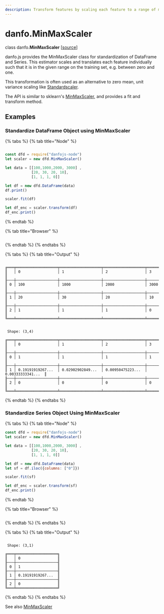 ```yaml
---
description: Transform features by scaling each feature to a range of max and min values.
---
```


# danfo.MinMaxScaler

class danfo.**MinMaxScaler** \[[source](https://github.com/opensource9ja/danfojs/blob/fe56860b0a303d218d60ba71dee6abf594401556/danfojs/src/core/frame.js#L254)\]

danfo.js provides the MinMaxScaler class for standardization of DataFrame and Series. This estimator scales and translates each feature individually such that it is in the given range on the training set, e.g. between zero and one.

This transformation is often used as an alternative to zero mean, unit variance scaling like [Standardscaler](danfo.standardscaler.md).

The API is similar to sklearn's [MinMaxScaler](https://scikit-learn.org/stable/modules/generated/sklearn.preprocessing.MinMaxScaler.html?highlight=minmaxscaler#sklearn.preprocessing.MinMaxScaler), and provides a fit and transform method. 

## **Examples**

### Standardize DataFrame Object using MinMaxScaler

{% tabs %}
{% tab title="Node" %}
```javascript

const dfd = require("danfojs-node")
let scaler = new dfd.MinMaxScaler()

let data = [[100,1000,2000, 3000] ,
            [20, 30, 20, 10],
            [1, 1, 1, 0]]

let df = new dfd.DataFrame(data)
df.print()

scaler.fit(df)

let df_enc = scaler.transform(df)
df_enc.print()

```
{% endtab %}

{% tab title="Browser" %}
```

```
{% endtab %}
{% endtabs %}

{% tabs %}
{% tab title="Output" %}
```text

╔═══╤═══════════════════╤═══════════════════╤═══════════════════╤═══════════════════╗
║   │ 0                 │ 1                 │ 2                 │ 3                 ║
╟───┼───────────────────┼───────────────────┼───────────────────┼───────────────────╢
║ 0 │ 100               │ 1000              │ 2000              │ 3000              ║
╟───┼───────────────────┼───────────────────┼───────────────────┼───────────────────╢
║ 1 │ 20                │ 30                │ 20                │ 10                ║
╟───┼───────────────────┼───────────────────┼───────────────────┼───────────────────╢
║ 2 │ 1                 │ 1                 │ 1                 │ 0                 ║
╚═══╧═══════════════════╧═══════════════════╧═══════════════════╧═══════════════════╝


 Shape: (3,4) 

╔═══╤═══════════════════╤═══════════════════╤═══════════════════╤═══════════════════╗
║   │ 0                 │ 1                 │ 2                 │ 3                 ║
╟───┼───────────────────┼───────────────────┼───────────────────┼───────────────────╢
║ 0 │ 1                 │ 1                 │ 1                 │ 1                 ║
╟───┼───────────────────┼───────────────────┼───────────────────┼───────────────────╢
║ 1 │ 0.19191919267...  │ 0.02902902849...  │ 0.00950475223...  │ 0.00333333341...  ║
╟───┼───────────────────┼───────────────────┼───────────────────┼───────────────────╢
║ 2 │ 0                 │ 0                 │ 0                 │ 0                 ║
╚═══╧═══════════════════╧═══════════════════╧═══════════════════╧═══════════════════╝
```
{% endtab %}
{% endtabs %}

### Standardize Series Object Using MinMaxScaler

{% tabs %}
{% tab title="Node" %}
```javascript
const dfd = require("danfojs-node")
let scaler = new dfd.MinMaxScaler()

let data = [[100,1000,2000, 3000] ,
            [20, 30, 20, 10],
            [1, 1, 1, 0]]

let df = new dfd.DataFrame(data)
let sf = df.iloc({columns: ["0"]})

scaler.fit(sf)

let df_enc = scaler.transform(sf)
df_enc.print()

```
{% endtab %}

{% tab title="Browser" %}
```

```
{% endtab %}
{% endtabs %}

{% tabs %}
{% tab title="Output" %}
```text

 Shape: (3,1) 

╔═══╤═══════════════════╗
║   │ 0                 ║
╟───┼───────────────────╢
║ 0 │ 1                 ║
╟───┼───────────────────╢
║ 1 │ 0.19191919267...  ║
╟───┼───────────────────╢
║ 2 │ 0                 ║
╚═══╧═══════════════════╝
```
{% endtab %}
{% endtabs %}

See also [MinMaxScaler](danfo.minmaxscaler.md)

